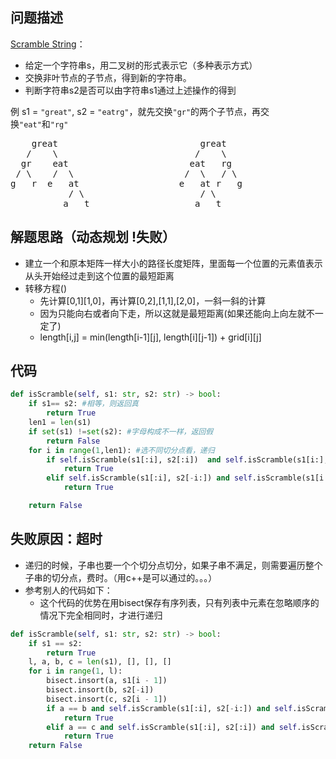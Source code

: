 
## 问题描述
[Scramble String](https://leetcode.com/problems/scramble-string/ )：

- 给定一个字符串s，用二叉树的形式表示它（多种表示方式）
- 交换非叶节点的子节点，得到新的字符串。
- 判断字符串s2是否可以由字符串s1通过上述操作的得到

例
s1 = <code>"great"</code>, s2 = <code>"eatrg"</code>，就先交换<code>"gr"</code>的两个子节点，再交换<code>"eat"</code>和<code>"rg"</code>

<pre>
    great                           great
   /    \                          /    \
  gr    eat                       eat   rg
 / \    /  \                     /  \   / \
g   r  e   at                   e   at r   g
           / \                      / \ 
          a   t                    a   t
</pre>

## 解题思路（动态规划 !失败）
* 建立一个和原本矩阵一样大小的路径长度矩阵，里面每一个位置的元素值表示从头开始经过走到这个位置的最短距离
* 转移方程()
  - 先计算[0,1][1,0]，再计算[0,2],[1,1],[2,0]，一斜一斜的计算
  - 因为只能向右或者向下走，所以这就是最短距离(如果还能向上向左就不一定了)
  - length[i,j] = min(length[i-1][j], length[i][j-1]) + grid[i][j]

## 代码
```python
def isScramble(self, s1: str, s2: str) -> bool:
    if s1== s2: #相等，则返回真
        return True
    len1 = len(s1)
    if set(s1) !=set(s2): #字母构成不一样，返回假
        return False
    for i in range(1,len1): #选不同切分点看，递归
        if self.isScramble(s1[:i], s2[:i])  and self.isScramble(s1[i:], s2[i:]):
            return True
        elif self.isScramble(s1[:i], s2[-i:]) and self.isScramble(s1[i:], s2[:-i]):
            return True

    return False
```

## 失败原因：超时
- 递归的时候，子串也要一个个切分点切分，如果子串不满足，则需要遍历整个子串的切分点，费时。（用c++是可以通过的。。。）
- 参考别人的代码如下：
  - 这个代码的优势在用bisect保存有序列表，只有列表中元素在忽略顺序的情况下完全相同时，才进行递归
```python
def isScramble(self, s1: str, s2: str) -> bool:
    if s1 == s2:
        return True
    l, a, b, c = len(s1), [], [], []
    for i in range(1, l):
        bisect.insort(a, s1[i - 1])
        bisect.insort(b, s2[-i])
        bisect.insort(c, s2[i - 1])
        if a == b and self.isScramble(s1[:i], s2[-i:]) and self.isScramble(s1[i:], s2[0:-i]):
            return True
        elif a == c and self.isScramble(s1[:i], s2[:i]) and self.isScramble(s1[i:], s2[i:]):
            return True
    return False
```

